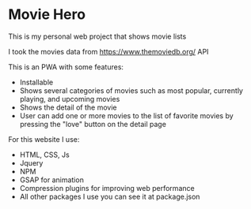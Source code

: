 # Movie Hero
This is my personal web project that shows movie lists

I took the movies data from https://www.themoviedb.org/ API

This is an PWA with some features:
- Installable 
- Shows several categories of movies such as most popular, currently playing, and upcoming movies
- Shows the detail of the movie
- User can add one or more movies to the list of favorite movies by pressing the "love" button on the detail page

For this website I use:
- HTML, CSS, Js
- Jquery
- NPM 
- GSAP for animation
- Compression plugins for improving web performance
- All other packages I use you can see it at package.json

